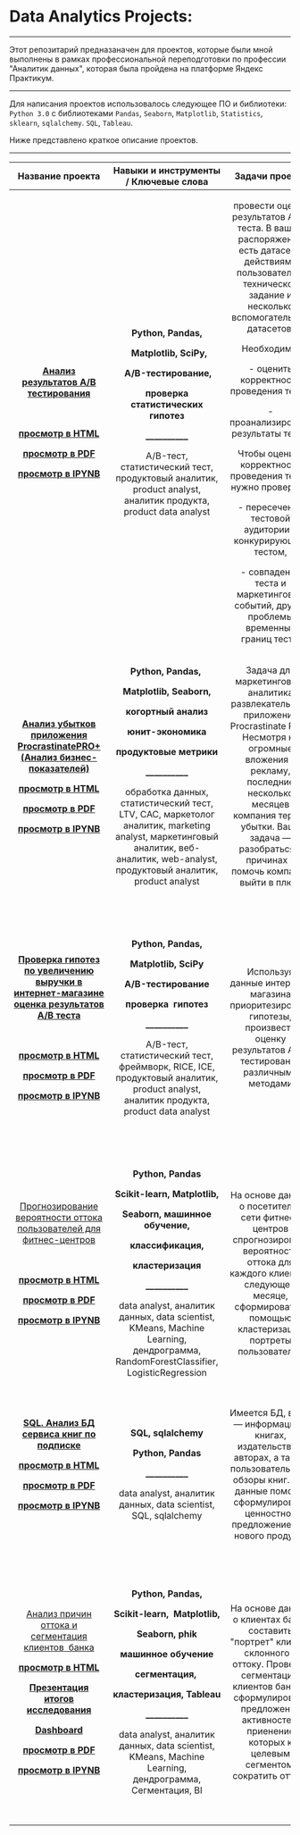 # Data Analytics Projects:


____

Этот репозитарий предназаначен для проектов, которые были мной выполнены в рамках профессиональной переподготовки
по профессии "Аналитик данных", которая была пройдена на платформе Яндекс Практикум.

____


Для написания проектов использовалось следующее ПО и библиотеки: ```Python 3.0``` c библиотеками ``` Pandas ```, ```Seaborn```, ```Matplotlib```, ```Statistics```,  ```sklearn```, ```sqlalchemy```. ```SQL```, ```Tableau```. 

Ниже представлено краткое описание проектов.


____
|Название проекта|Навыки и инструменты / Ключевые слова|Задачи проекта|Описание проекта|
| :-: | :-: | :-: | :-: |
|<p>[**Анализ результатов А/B тестирования**](https://github.com/Ekaterina-Burdakova/analytics-course/tree/master/Analysis%20of%20AB%20testing%20results)</p><p> </p><p>[**просмотр в HTML**](https://htmlpreview.github.io/?https://github.com/Ekaterina-Burdakova/analytics-course/blob/master/Analysis%20of%20AB%20testing%20results/Analysis%20of%20AB%20testing%20results.html)</p><p>[**просмотр в PDF**](https://github.com/Ekaterina-Burdakova/analytics-course/blob/master/Analysis%20of%20AB%20testing%20results/Analysis%20of%20AB%20testing%20results.pdf)</p><p>[**просмотр в IPYNB**](https://github.com/Ekaterina-Burdakova/analytics-course/blob/master/Analysis%20of%20AB%20testing%20results/Analysis%20of%20AB%20testing%20results.ipynb)</p>|<p>**Python, Pandas,**</p><p>` `**Matplotlib, SciPy,**</p><p>` `**A/B-тестирование,** </p><p>**проверка статистических гипотез**</p><p>**\_\_\_\_\_\_\_\_\_\_**</p><p>A/B-тест, статистический тест, продуктовый аналитик, product analyst, аналитик продукта, product data analyst</p>|<p>провести оценку результатов A/B-теста. В вашем распоряжении есть датасет с действиями пользователей, техническое задание и несколько вспомогательных датасетов.</p><p>Необходимо:</p><p>- оценить корректность проведения теста;</p><p>- проанализировать результаты теста.</p><p>Чтобы оценить корректность проведения теста, нужно проверить:</p><p>- пересечение тестовой аудитории с конкурирующим тестом,</p><p>- совпадение теста и маркетинговых событий, другие проблемы временных границ теста.</p>|Проведена проверка корректности ТЗ и аудитории теста. Проведен исследовательский анализ данных (распределение событий по дням, по пользователям, изменение конверсии в воронке). Выполнена визуализация отностельного изменения конверсии и проведена проверка статистической разницы долей. По итогам исследования даны рекомендации заказчику.|
|<p>[**Анализ убытков приложения ProcrastinatePRO+ (Анализ бизнес-показателей)**](https://github.com/Ekaterina-Burdakova/analytics-course/tree/master/Analysis%20of%20business%20indicators)</p><p>[**просмотр в HTML**](https://htmlpreview.github.io/?https://github.com/Ekaterina-Burdakova/analytics-course/blob/master/Analysis%20of%20business%20indicators/Analysis%20of%20business%20indicators.html)</p><p>[**просмотр в PDF**](https://github.com/Ekaterina-Burdakova/analytics-course/blob/master/Analysis%20of%20business%20indicators/Analysis%20of%20business%20indicators.pdf)</p><p>[**просмотр в IPYNB**](https://github.com/Ekaterina-Burdakova/analytics-course/blob/master/Analysis%20of%20business%20indicators/Analysis%20of%20business%20indicators.ipynb)</p>|<p>**Python, Pandas,** </p><p>**Matplotlib, Seaborn,**</p><p>**когортный анализ**</p><p>**юнит-экономика**</p><p>**продуктовые метрики**</p><p>**\_\_\_\_\_\_\_\_\_\_**</p><p>обработка данных, статистический тест, LTV, CAC, маркетолог аналитик, marketing analyst, маркетинговый аналитик, веб-аналитик, web-analyst, продуктовый аналитик, product analyst</p>|Задача для маркетингового аналитика развлекательного приложения Procrastinate Pro+. Несмотря на огромные вложения в рекламу, последние несколько месяцев компания терпит убытки. Ваша задача — разобраться в причинах и помочь компании выйти в плюс.|Проведен анализ данных от ProcrastinatePRO+. Рассчитаны различные метрики, использован когортный анализ: LTV, CAC, Retention rate, DAU, WAU, MAU и т.д. Использованы уже написанные ранее функции расчёта метрик. Сделаны правильные выводы по полученным данным.|
|<p>[**Проверка гипотез по увеличению выручки в интернет-магазине оценка результатов A/B теста**](https://github.com/Ekaterina-Burdakova/analytics-course/tree/master/Business%20Decision%20Making)</p><p> </p><p>[**просмотр в HTML**](https://htmlpreview.github.io/?https://github.com/Ekaterina-Burdakova/analytics-course/blob/master/Business%20Decision%20Making/Business%20Decision%20Making.html)</p><p>[**просмотр в PDF**](https://github.com/Ekaterina-Burdakova/analytics-course/blob/master/Business%20Decision%20Making/Business%20Decision%20Making.pdf)</p><p>[**просмотр в IPYNB**](https://github.com/Ekaterina-Burdakova/analytics-course/blob/master/Business%20Decision%20Making/Business%20Decision%20Making.ipynb)</p>|<p>**Python, Pandas,**</p><p>**Matplotlib, SciPy**</p><p>**A/B-тестирование**</p><p>**проверка  гипотез**</p><p>**\_\_\_\_\_\_\_\_\_\_**</p><p>A/B-тест, статистический тест, фреймворк, RICE, ICE, продуктовый аналитик, product analyst, аналитик продукта, product data analyst</p>|Используя данные интернет-магазина приоритезировать гипотезы, произвести оценку результатов A/B-тестирования различными методами|Проведена приоритизация гипотез по фреймворкам ICE и RICE. Затем провел анализ результатов A/B-теста, построил графики кумулятивной выручки, среднего чека, конверсии по группам, а затем посчитал статистическую значимость различий конверсий и средних чеков по сырым и очищенным данным. На основании анализа мной было принято решение о нецелесообразности дальнейшего проведения теста.|
|<p>[Прогнозирование вероятности оттока пользователей для фитнес-центров](https://github.com/Ekaterina-Burdakova/analytics-course/tree/master/Machine%20learning)</p><p> </p><p>[**просмотр в HTML**](https://htmlpreview.github.io/?https://github.com/Ekaterina-Burdakova/analytics-course/blob/master/Machine%20learning/Machine%20learning.html)</p><p>[**просмотр в PDF**](https://github.com/Ekaterina-Burdakova/analytics-course/blob/master/Machine%20learning/Machine%20learning.pdf)</p><p>[**просмотр в IPYNB**](https://github.com/Ekaterina-Burdakova/analytics-course/blob/master/Machine%20learning/Machine%20learning.ipynb)</p><p> </p>|<p>**Python, Pandas**</p><p>**Scikit-learn, Matplotlib,**</p><p>**Seaborn, машинное обучение,**</p><p>**классификация,**</p><p>**кластеризация**</p><p>**\_\_\_\_\_\_\_\_\_\_**</p><p>data analyst, аналитик данных, data scientist, KMeans, Machine Learning, дендрограмма, RandomForestClassifier, LogisticRegression</p>|На основе данных о посетителях сети фитнес-центров спрогнозировать вероятность оттока для каждого клиента в следующем месяце, сформировать с помощью кластеризации портреты пользователей|В данном проекте использовано машинное обучение. Спрогнозирована вероятность оттока (на уровне следующего месяца) для каждого клиента; сформированы типичные портреты пользователей: выделены наиболее яркие группы, охарактеризованы их основные свойства; проанализированы основные признаки, наиболее сильно влияющие на отток.|
|<p>[**SQL. Анализ БД сервиса книг по подписке**](https://github.com/Ekaterina-Burdakova/analytics-course/tree/master/SQL)</p><p>[**просмотр в HTML**](https://htmlpreview.github.io/?https://github.com/Ekaterina-Burdakova/analytics-course/blob/master/SQL/sql.html)</p><p>[**просмотр в PDF**](https://github.com/Ekaterina-Burdakova/analytics-course/blob/master/SQL/sql.pdf)</p><p>[**просмотр в IPYNB**](https://github.com/Ekaterina-Burdakova/analytics-course/blob/master/SQL/sql.ipynb)</p><p> </p>|<p>**SQL, sqlalchemy**</p><p>**Python, Pandas**</p><p>**\_\_\_\_\_\_\_\_\_\_**</p><p>data analyst, аналитик данных, data scientist, SQL, sqlalchemy</p>|Имеется БД, в ней — информация о книгах, издательствах, авторах, а также пользовательские обзоры книг. Эти данные помогут сформулировать ценностное предложение для нового продукта|В данном проекте с помощью библиотеки sqlalchemy выполнено подключение к БД, созданы и обработаны SQL запросы отвечающие на вопросы заказчика. Для отображания информации полученной из запросов к БД используется python pandas |
|<p>[Анализ причин оттока и сегментация клиентов  банка](https://github.com/Ekaterina-Burdakova/analytics-course/tree/master/Segmentation)</p><p>[**просмотр в HTML**](https://htmlpreview.github.io/?https://github.com/Ekaterina-Burdakova/analytics-course/blob/master/Segmentation/Segmentation.html)</p><p>[**Презентация итогов исследования**](https://github.com/Ekaterina-Burdakova/analytics-course/blob/master/Segmentation/%D0%9F%D1%80%D0%B5%D0%B7%D0%B5%D0%BD%D1%82%D0%B0%D1%86%D0%B8%D1%8F.pdf)</p><p>[**Dashboard**](https://public.tableau.com/app/profile/kate3282/viz/_16578862411790/Dashboard1?publish=yes)</p><p>[**просмотр в PDF**](https://github.com/Ekaterina-Burdakova/analytics-course/blob/master/Segmentation/Segmentation.pdf)</p><p>[**просмотр в IPYNB**](https://github.com/Ekaterina-Burdakova/analytics-course/blob/master/Segmentation/Segmentation.ipynb)</p>|<p>**Python, Pandas,**</p><p>**Scikit-learn,  Matplotlib,**</p><p>**Seaborn, phik**</p><p>**машинное обучение**</p><p>**сегментация,** </p><p>**кластеризация, Tableau**</p><p>**\_\_\_\_\_\_\_\_\_\_**</p><p>data analyst, аналитик данных, data scientist, KMeans, Machine Learning, дендрограмма, Сегментация, BI</p>|На основе данных о клиентах банка составить "портрет" клиента склонного к оттоку. Провести сегментацию клиентов банка и сформулировать предложения активностей, приенение которых к целевым сегментом  сократить отток. |<p>В данном проекте постороены и визулизированы ключевые метрики в разрезе оттока. Проведен корреляционный анализ, проведена кластризация (KMeams) и сегментация клиентов. Выделены сегменты склонные к оттоку, сформулированы рекомендации по работе с ними.</p><p>Построен дашбоард с распределение заработной платы клиентов</p>|








